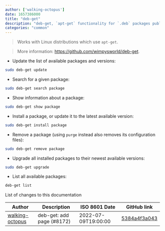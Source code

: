```yaml
---
author: ['walking-octopus']
date: 1657386000
title: "deb-get"
description: "deb-get, `apt-get` functionality for `.deb` packages published in third party repositories or via direct download."
categories: "common"
---
```

> Works with Linux distributions which use `apt-get`.

> More information: <https://github.com/wimpysworld/deb-get>.

- Update the list of available packages and versions:

```bash
sudo deb-get update
```

- Search for a given package:

```bash
sudo deb-get search package
```

- Show information about a package:

```bash
sudo deb-get show package
```

- Install a package, or update it to the latest available version:

```bash
sudo deb-get install package
```

- Remove a package (using `purge` instead also removes its configuration files):

```bash
sudo deb-get remove package
```

- Upgrade all installed packages to their newest available versions:

```bash
sudo deb-get upgrade
```

- List all available packages:

```bash
deb-get list
```
List of changes to this documentation


Author | Description | ISO 8601 Date | GitHub link
------|-----|-----|-----
[walking-octopus](mailto:46994949+walking-octopus@users.noreply.github.com) | deb-get: add page (#8172) | 2022-07-09T19:00:00 | [5384a4f3a043](https://github.com/tldr-pages/tldr/commit/5384a4f3a0431f666a2d338a0496bbdd0fa8986f)


